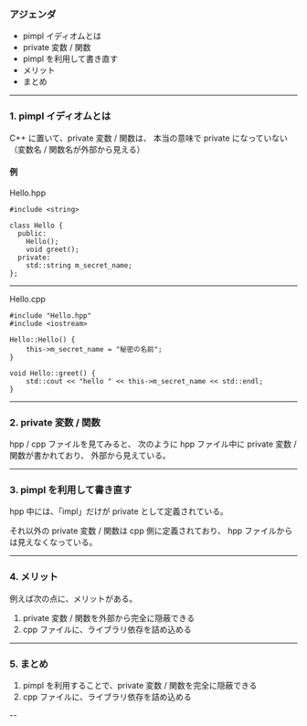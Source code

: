 ### アジェンダ
- pimpl イディオムとは
- private 変数 / 関数
- pimpl を利用して書き直す
- メリット
- まとめ

---

### 1. pimpl イディオムとは
C++ に置いて、private 変数 / 関数は、
本当の意味で private になっていない（変数名 / 関数名が外部から見える）

#### 例
Hello.hpp
```
#include <string>

class Hello {
  public:
    Hello();
    void greet();
  private:
    std::string m_secret_name;
};
```

---

Hello.cpp
```
#include "Hello.hpp"
#include <iostream>

Hello::Hello() {
    this->m_secret_name = "秘密の名前";
}

void Hello::greet() {
    std::cout << "hello " << this->m_secret_name << std::endl;
}
```

---

### 2. private 変数 / 関数
hpp / cpp ファイルを見てみると、
次のように hpp ファイル中に private 変数 / 関数が書かれており、
外部から見えている。

---

### 3. pimpl を利用して書き直す
hpp 中には、「impl」だけが private として定義されている。

それ以外の private 変数 / 関数は cpp 側に定義されており、
hpp ファイルからは見えなくなっている。

---

### 4. メリット

例えば次の点に、メリットがある。

1. private 変数 / 関数を外部から完全に隠蔽できる
2. cpp ファイルに、ライブラリ依存を詰め込める

---

### 5. まとめ

1. pimpl を利用することで、private 変数 / 関数を完全に隠蔽できる
2. cpp ファイルに、ライブラリ依存を詰め込める

--